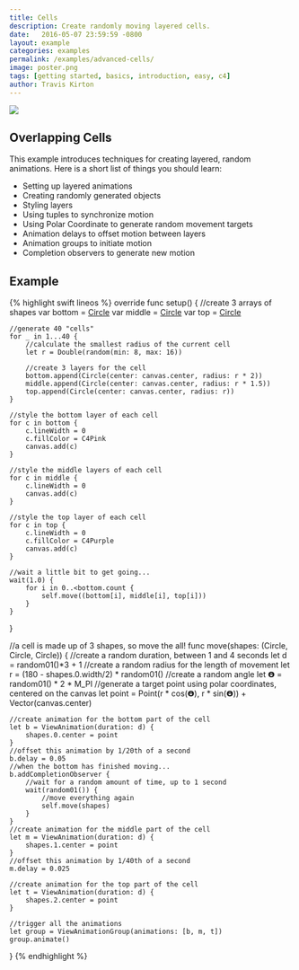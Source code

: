 ```yaml
---
title: Cells
description: Create randomly moving layered cells.
date:   2016-05-07 23:59:59 -0800
layout: example
categories: examples
permalink: /examples/advanced-cells/
image: poster.png
tags: [getting started, basics, introduction, easy, c4]
author: Travis Kirton
---
```

![](cells.png)

## Overlapping Cells
This example introduces techniques for creating layered, random animations. Here is a short list of things you should learn:

* Setting up layered animations
* Creating randomly generated objects
* Styling layers
* Using tuples to synchronize motion
* Using Polar Coordinate to generate random movement targets
* Animation delays to offset motion between layers
* Animation groups to initiate motion
* Completion observers to generate new motion

## Example
{% highlight swift lineos %}
override func setup() {
    //create 3 arrays of shapes
    var bottom = [Circle]()
    var middle = [Circle]()
    var top = [Circle]()

    //generate 40 "cells"
    for _ in 1...40 {
        //calculate the smallest radius of the current cell
        let r = Double(random(min: 8, max: 16))

        //create 3 layers for the cell
        bottom.append(Circle(center: canvas.center, radius: r * 2))
        middle.append(Circle(center: canvas.center, radius: r * 1.5))
        top.append(Circle(center: canvas.center, radius: r))
    }

    //style the bottom layer of each cell
    for c in bottom {
        c.lineWidth = 0
        c.fillColor = C4Pink
        canvas.add(c)
    }

    //style the middle layers of each cell
    for c in middle {
        c.lineWidth = 0
        canvas.add(c)
    }

    //style the top layer of each cell
    for c in top {
        c.lineWidth = 0
        c.fillColor = C4Purple
        canvas.add(c)
    }

    //wait a little bit to get going...
    wait(1.0) {
        for i in 0..<bottom.count {
            self.move((bottom[i], middle[i], top[i]))
        }
    }
}

//a cell is made up of 3 shapes, so move the all!
func move(shapes: (Circle, Circle, Circle)) {
    //create a random duration, between 1 and 4 seconds
    let d = random01()*3 + 1
    //create a random radius for the length of movement
    let r = (180 - shapes.0.width/2) * random01()
    //create a random angle
    let 𝝧 = random01() * 2 * M_PI
    //generate a target point using polar coordinates, centered on the canvas
    let point = Point(r * cos(𝝧), r * sin(𝝧)) + Vector(canvas.center)

    //create animation for the bottom part of the cell
    let b = ViewAnimation(duration: d) {
        shapes.0.center = point
    }
    //offset this animation by 1/20th of a second
    b.delay = 0.05
    //when the bottom has finished moving...
    b.addCompletionObserver {
        //wait for a random amount of time, up to 1 second
        wait(random01()) {
            //move everything again
            self.move(shapes)
        }
    }
    //create animation for the middle part of the cell
    let m = ViewAnimation(duration: d) {
        shapes.1.center = point
    }
    //offset this animation by 1/40th of a second
    m.delay = 0.025

    //create animation for the top part of the cell
    let t = ViewAnimation(duration: d) {
        shapes.2.center = point
    }

    //trigger all the animations
    let group = ViewAnimationGroup(animations: [b, m, t])
    group.animate()
}
{% endhighlight %}

